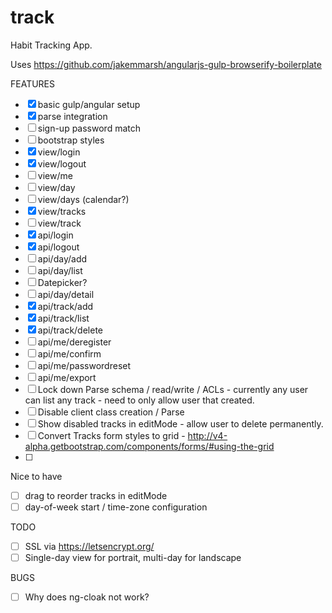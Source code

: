 # track
Habit Tracking App. 

Uses https://github.com/jakemmarsh/angularjs-gulp-browserify-boilerplate

FEATURES
- [X] basic gulp/angular setup
- [X] parse integration
- [ ] sign-up password match
- [ ] bootstrap styles
- [X] view/login
- [X] view/logout
- [ ] view/me
- [ ] view/day
- [ ] view/days (calendar?)
- [X] view/tracks
- [ ] view/track
- [X] api/login
- [X] api/logout
- [ ] api/day/add
- [ ] api/day/list
- [ ] Datepicker?
- [ ] api/day/detail
- [X] api/track/add
- [X] api/track/list
- [X] api/track/delete
- [ ] api/me/deregister
- [ ] api/me/confirm
- [ ] api/me/passwordreset
- [ ] api/me/export
- [ ] Lock down Parse schema / read/write / ACLs - currently any user can list any track - need to only allow user that created.
- [ ] Disable client class creation / Parse
- [ ] Show disabled tracks in editMode - allow user to delete permanently.
- [ ] Convert Tracks form styles to grid - http://v4-alpha.getbootstrap.com/components/forms/#using-the-grid
- [ ] 

Nice to have
- [ ] drag to reorder tracks in editMode
- [ ] day-of-week start / time-zone configuration

TODO
- [ ] SSL via https://letsencrypt.org/
- [ ] Single-day view for portrait, multi-day for landscape

BUGS
- [ ] Why does ng-cloak not work?
